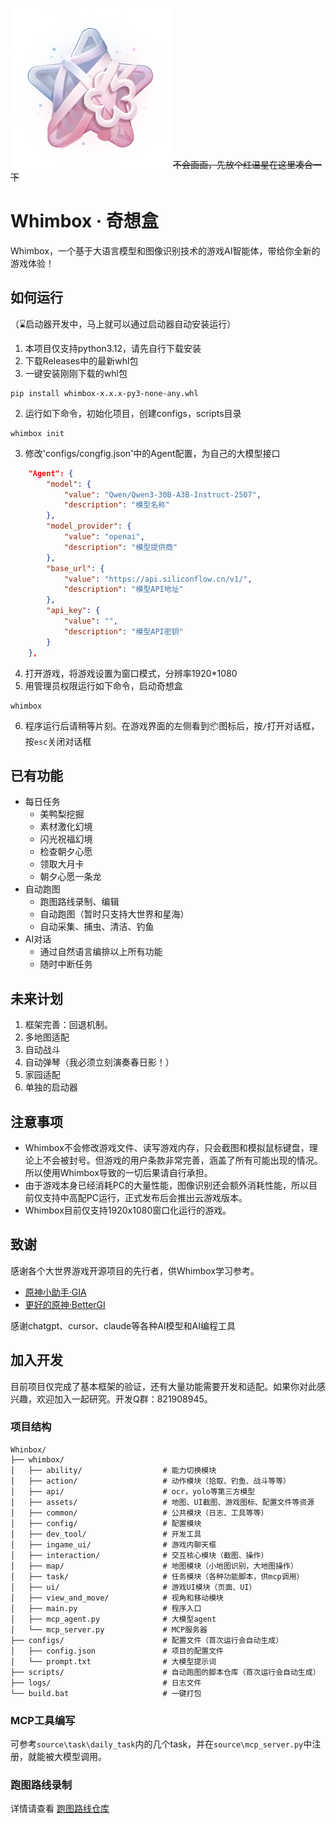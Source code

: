 ![logo](/docs/logo.png)
~~不会画画，先放个红温星在这里凑合一下~~
# Whimbox · 奇想盒
Whimbox，一个基于大语言模型和图像识别技术的游戏AI智能体，带给你全新的游戏体验！

## 如何运行
（⌛️启动器开发中，马上就可以通过启动器自动安装运行）
1. 本项目仅支持python3.12，请先自行下载安装
2. 下载Releases中的最新whl包
3. 一键安装刚刚下载的whl包
```shell
pip install whimbox-x.x.x-py3-none-any.whl
```
2. 运行如下命令，初始化项目，创建configs，scripts目录
```
whimbox init
```
3. 修改'configs/congfig.json'中的Agent配置，为自己的大模型接口
```json
    "Agent": {
        "model": {
            "value": "Qwen/Qwen3-30B-A3B-Instruct-2507",
            "description": "模型名称"
        },
        "model_provider": {
            "value": "openai",
            "description": "模型提供商"
        },
        "base_url": {
            "value": "https://api.siliconflow.cn/v1/",
            "description": "模型API地址"
        },
        "api_key": {
            "value": "",
            "description": "模型API密钥"
        }
    },
```
4. 打开游戏，将游戏设置为窗口模式，分辨率1920*1080
5. 用管理员权限运行如下命令，启动奇想盒
```shell
whimbox
```

6. 程序运行后请稍等片刻。在游戏界面的左侧看到📦图标后，按`/`打开对话框，按`esc`关闭对话框

## 已有功能
* 每日任务
    * 美鸭梨挖掘
    * 素材激化幻境
    * 闪光祝福幻境
    * 检查朝夕心愿
    * 领取大月卡
    * 朝夕心愿一条龙
* 自动跑图
    * 跑图路线录制、编辑
    * 自动跑图（暂时只支持大世界和星海）
    * 自动采集、捕虫、清洁、钓鱼
* AI对话
    * 通过自然语言编排以上所有功能
    * 随时中断任务

## 未来计划
1. 框架完善：回退机制。
2. 多地图适配
3. 自动战斗
4. 自动弹琴（我必须立刻演奏春日影！）
5. 家园适配
6. 单独的启动器

## 注意事项
* Whimbox不会修改游戏文件、读写游戏内存，只会截图和模拟鼠标键盘，理论上不会被封号。但游戏的用户条款非常完善，涵盖了所有可能出现的情况。所以使用Whimbox导致的一切后果请自行承担。
* 由于游戏本身已经消耗PC的大量性能，图像识别还会额外消耗性能，所以目前仅支持中高配PC运行，正式发布后会推出云游戏版本。
* Whimbox目前仅支持1920x1080窗口化运行的游戏。

## 致谢
感谢各个大世界游戏开源项目的先行者，供Whimbox学习参考。
* [原神小助手·GIA](https://github.com/infstellar/genshin_impact_assistant)
* [更好的原神·BetterGI](https://github.com/babalae/better-genshin-impact)

感谢chatgpt、cursor、claude等各种AI模型和AI编程工具

## 加入开发
目前项目仅完成了基本框架的验证，还有大量功能需要开发和适配。如果你对此感兴趣，欢迎加入一起研究。开发Q群：821908945。

### 项目结构
```
Whinbox/
├── whimbox/                        
│   ├── ability/                  # 能力切换模块
│   ├── action/                   # 动作模块（拾取、钓鱼、战斗等等）
│   ├── api/                      # ocr，yolo等第三方模型
│   ├── assets/                   # 地图、UI截图、游戏图标、配置文件等资源
│   ├── common/                   # 公共模块（日志、工具等等）
│   ├── config/                   # 配置模块
│   ├── dev_tool/                 # 开发工具
│   ├── ingame_ui/                # 游戏内聊天框
│   ├── interaction/              # 交互核心模块（截图、操作）
│   ├── map/                      # 地图模块（小地图识别，大地图操作）
│   ├── task/                     # 任务模块（各种功能脚本，供mcp调用）
│   ├── ui/                       # 游戏UI模块（页面、UI）
│   ├── view_and_move/            # 视角和移动模块
│   ├── main.py                   # 程序入口
│   ├── mcp_agent.py              # 大模型agent
│   └── mcp_server.py             # MCP服务器
├── configs/                      # 配置文件（首次运行会自动生成）
│   ├── config.json               # 项目的配置文件
│   └── prompt.txt                # 大模型提示词
├── scripts/                      # 自动跑图的脚本仓库（首次运行会自动生成）
├── logs/                         # 日志文件
└── build.bat                     # 一键打包
```
### MCP工具编写
可参考`source\task\daily_task`内的几个task，并在`source\mcp_server.py`中注册，就能被大模型调用。

### 跑图路线录制
详情请查看 [跑图路线仓库](https://github.com/nikkigallery/WhimboxScripts)

